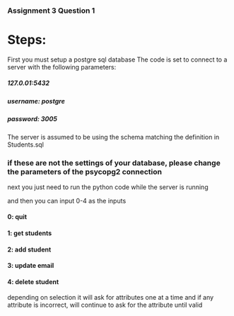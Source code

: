 ### Assignment 3 Question 1

# Steps:
First you must setup a postgre sql database
The code is set to connect to a server with the following parameters:
##### 127.0.01:5432
##### username: postgre
##### password: 3005

The server is assumed to be using the schema matching the definition in Students.sql

### if these are not the settings of your database, please change the parameters of the psycopg2 connection



next you just need to run the python code while the server is running

and then you can input 0-4 as the inputs
#### 0: quit
#### 1: get students
#### 2: add student
#### 3: update email
#### 4: delete student

depending on selection it will ask for attributes one at a time
and if any attribute is incorrect, will continue to ask for  the attribute until valid


